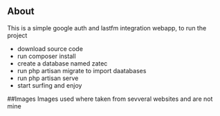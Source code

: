 ## About 

This is a simple google auth and lastfm integration webapp, to run the project

- download source code
- run composer install
- create a database named zatec
- run php artisan migrate to import daatabases
- run php artisan serve 
- start surfing and enjoy


##Images
Images used where taken from sevveral websites and are not mine


